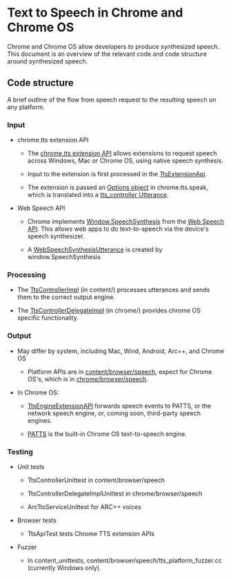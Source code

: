 # Text to Speech in Chrome and Chrome OS

Chrome and Chrome OS allow developers to produce synthesized speech. This
document is an overview of the relevant code and code structure around
synthesized speech.

## Code structure

A brief outline of the flow from speech request to the resulting speech on any
platform.

### Input

- chrome.tts extension API

    - The [chrome.tts extension API](https://developer.chrome.com/apps/tts)
    allows extensions to request speech across Windows, Mac or Chrome OS, using
    native speech synthesis.

    - Input to the extension is first processed in the
    [TtsExtensionApi](https://cs.chromium.org/chromium/src/chrome/browser/speech/extension_api/tts_extension_api.h).

    - The extension is passed an [Options object](https://developer.chrome.com/apps/tts#method-speak)
    in chrome.tts.speak, which is translated into a
    [tts_controller Utterance](https://cs.chromium.org/chromium/src/content/public/browser/tts_controller.h?dr=CSs&l=120).

- Web Speech API

    - Chrome implements
    [Window.SpeechSynthesis](https://developer.mozilla.org/en-US/docs/Web/API/Window/speechSynthesis)
    from the [Web Speech API](https://developer.mozilla.org/en-US/docs/Web/API/Web_Speech_API).
    This allows web apps to do text-to-speech via the device's speech
    synthesizer.

    - A [WebSpeechSynthesisUtterance](https://cs.chromium.org/chromium/src/third_party/blink/public/platform/web_speech_synthesis_utterance.h)
    is created by window.SpeechSynthesis

### Processing

- The [TtsControllerImpl](https://cs.chromium.org/chromium/src/content/browser/speech/tts_controller_impl.h)
(in content/) processes utterances and sends them to the correct output engine.

- The [TtsControllerDelegateImpl](https://cs.chromium.org/chromium/src/chrome/browser/speech/tts_controller_delegate_impl.h)
(in chrome/) provides chrome OS specific functionality.

### Output

- May differ by system, including Mac, Wind, Android, Arc++, and Chrome OS

    - Platform APIs are in [content/browser/speech](https://cs.chromium.org/chromium/src/content/browser/speech/), expect for
    Chrome OS's, which is in [chrome/browser/speech](https://cs.chromium.org/chromium/src/chrome/browser/speech/).

- In Chrome OS:

    - [TtsEngineExtensionAPI](https://cs.chromium.org/chromium/src/chrome/browser/speech/extension_api/tts_engine_extension_api.h)
    forwards speech events to PATTS, or the network speech engine, or,
    coming soon, third-party speech engines.

    - [PATTS](../os/patts.md) is the built-in Chrome OS text-to-speech engine.

### Testing

- Unit tests

    - TtsControllerUnittest in content/browser/speech

    - TtsControllerDelegateImplUnittest in chrome/browser/speech

    - ArcTtsServiceUnittest for ARC++ voices

- Browser tests

    - TtsApiTest tests Chrome TTS extension APIs

- Fuzzer

    - In content_unittests, content/browser/speech/tts_platform_fuzzer.cc
    (currently Windows only).
